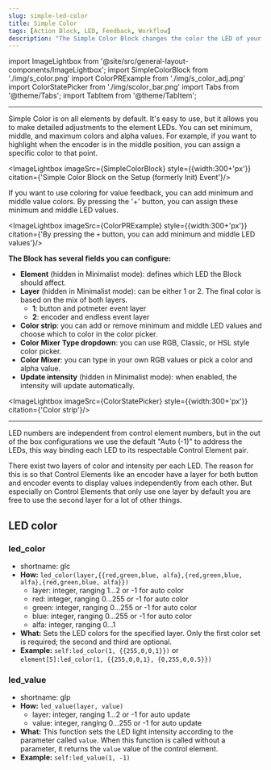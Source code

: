 ```yaml
---
slug: simple-led-color
title: Simple Color
tags: [Action Block, LED, Feedback, Workflow]
description: "The Simple Color Block changes the color the LED of your elemnt."
---
```


import ImageLightbox from '@site/src/general-layout-components/ImageLightbox';
import SimpleColorBlock from './img/s_color.png'
import ColorPRExample from './img/s_color_adj.png'
import ColorStatePicker from './img/scolor_bar.png'
import Tabs from '@theme/Tabs';
import TabItem from '@theme/TabItem';

---

<Tabs queryString="tab">
  <TabItem value="About LED Color" label="About LED Color" default>

Simple Color is on all elements by default. It's easy to use, but it allows you to make detailed adjustments to the element LEDs. You can set minimum, middle, and maximum colors and alpha values. For example, if you want to highlight when the encoder is in the middle position, you can assign a specific color to that point.

<ImageLightbox imageSrc={SimpleColorBlock} style={{width:300+'px'}} citation={'Simple Color Block on the Setup (formerly Init) Event'}/>

If you want to use coloring for value feedback, you can add minimum and middle value colors. By pressing the '+' button, you can assign these minimum and middle LED values.

<ImageLightbox imageSrc={ColorPRExample} style={{width:300+'px'}} citation={'By pressing the `+` button, you can add minimum and middle LED values'}/>

**The Block has several fields you can configure:**

- **Element** (hidden in Minimalist mode): defines which LED the Block should affect.
- **Layer** (hidden in Minimalist mode): can be either 1 or 2. The final color is based on the mix of both layers.
  - **1**: button and potmeter event layer
  - **2**: encoder and endless event layer
- **Color strip**: you can add or remove minimum and middle LED values and choose which to color in the color picker.
- **Color Mixer Type dropdown**: you can use RGB, Classic, or HSL style color picker.
- **Color Mixer**: you can type in your own RGB values or pick a color and alpha value.
- **Update intensity** (hidden in Minimalist mode): when enabled, the intensity will update automatically.

<ImageLightbox imageSrc={ColorStatePicker} style={{width:300+'px'}} citation={'Color strip'}/>

---

LED numbers are independent from control element numbers, but in the out of the box configurations we use the default "Auto (-1)" to address the LEDs, this way binding each LED to its respectable Control Element pair.

There exist two layers of color and intensity per each LED. The reason for this is so that Control Elements like an encoder have a layer for both button and encoder events to display values independently from each other. But especially on Control Elements that only use one layer by default you are free to use the second layer for a lot of other things.

</TabItem>
  <TabItem value="Reference Manual Entry" label="Reference Manual Entry">

## LED color

### led_color
- shortname: glc
- **How:** `led_color(layer,{{red,green,blue, alfa},{red,green,blue, alfa},{red,green,blue, alfa}})`
  - layer: integer, ranging 1...2 or -1 for auto color
  - red: integer, ranging 0...255 or -1 for auto color
  - green: integer, ranging 0...255 or -1 for auto color
  - blue: integer, ranging 0...255 or -1 for auto color
  - alfa: integer, ranging 0...1
- **What:** Sets the LED colors for the specified layer. Only the first color set is required; the second and third are optional.
- **Example:** `self:led_color(1, {{255,0,0,1}})` or `element[5]:led_color(1, {{255,0,0,1}, {0,255,0,0.5}})`

### led_value

- shortname: glp
- **How:** `led_value(layer, value)`
  - layer: integer, ranging 1...2 or -1 for auto update
  - value: integer, ranging 0...255 or -1 for auto update
- **What:** This function sets the LED light intensity according to the parameter called `value`. When this function is called without a parameter, it returns the `value` value of the control element.
- **Example:** `self:led_value(1, -1)`



</TabItem>
</Tabs>